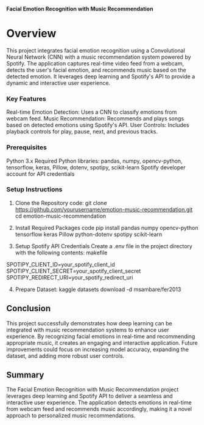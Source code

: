 **Facial Emotion Recognition with Music Recommendation**
# Overview
This project integrates facial emotion recognition using a Convolutional Neural Network (CNN) with a music recommendation system powered by Spotify. The application captures real-time video feed from a webcam, detects the user's facial emotion, and recommends music based on the detected emotion. It leverages deep learning and Spotify's API to provide a dynamic and interactive user experience.

### Key Features

Real-time Emotion Detection: Uses a CNN to classify emotions from webcam feed.
Music Recommendation: Recommends and plays songs based on detected emotions using Spotify's API.
User Controls: Includes playback controls for play, pause, next, and previous tracks.

### Prerequisites

Python 3.x
Required Python libraries: pandas, numpy, opencv-python, tensorflow, keras, Pillow, dotenv, spotipy, scikit-learn
Spotify developer account for API credentials

### Setup Instructions
1. Clone the Repository
code: git clone https://github.com/yourusername/emotion-music-recommendation.git
cd emotion-music-recommendation

2. Install Required Packages
code
pip install pandas numpy opencv-python tensorflow keras Pillow python-dotenv spotipy scikit-learn

3. Setup Spotify API Credentials
Create a .env file in the project directory with the following contents:
makefile

SPOTIPY_CLIENT_ID=your_spotify_client_id
SPOTIPY_CLIENT_SECRET=your_spotify_client_secret
SPOTIPY_REDIRECT_URI=your_spotify_redirect_uri

4. Prepare Dataset: kaggle datasets download -d msambare/fer2013

## Conclusion
This project successfully demonstrates how deep learning can be integrated with music recommendation systems to enhance user experience. 
By recognizing facial emotions in real-time and recommending appropriate music, it creates an engaging and interactive application. 
Future improvements could focus on increasing model accuracy, expanding the dataset, and adding more robust user controls. 

## Summary
The Facial Emotion Recognition with Music Recommendation project leverages deep learning and Spotify API to deliver a seamless and interactive user experience. 
The application detects emotions in real-time from webcam feed and recommends music accordingly, making it a novel approach to personalized music recommendations.
